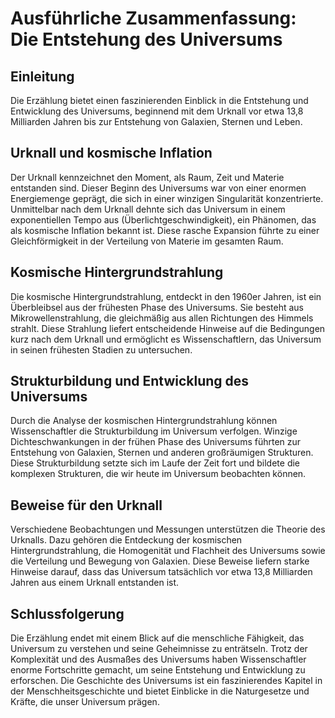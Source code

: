 # Ausführliche Zusammenfassung: Die Entstehung des Universums

## Einleitung

Die Erzählung bietet einen faszinierenden Einblick in die Entstehung und Entwicklung des Universums, beginnend mit dem Urknall vor etwa 13,8 Milliarden Jahren bis zur Entstehung von Galaxien, Sternen und Leben.

## Urknall und kosmische Inflation

Der Urknall kennzeichnet den Moment, als Raum, Zeit und Materie entstanden sind. Dieser Beginn des Universums war von einer enormen Energiemenge geprägt, die sich in einer winzigen Singularität konzentrierte. Unmittelbar nach dem Urknall dehnte sich das Universum in einem exponentiellen Tempo aus (Überlichtgeschwindigkeit), ein Phänomen, das als kosmische Inflation bekannt ist. Diese rasche Expansion führte zu einer Gleichförmigkeit in der Verteilung von Materie im gesamten Raum.

## Kosmische Hintergrundstrahlung

Die kosmische Hintergrundstrahlung, entdeckt in den 1960er Jahren, ist ein Überbleibsel aus der frühesten Phase des Universums. Sie besteht aus Mikrowellenstrahlung, die gleichmäßig aus allen Richtungen des Himmels strahlt. Diese Strahlung liefert entscheidende Hinweise auf die Bedingungen kurz nach dem Urknall und ermöglicht es Wissenschaftlern, das Universum in seinen frühesten Stadien zu untersuchen.

## Strukturbildung und Entwicklung des Universums

Durch die Analyse der kosmischen Hintergrundstrahlung können Wissenschaftler die Strukturbildung im Universum verfolgen. Winzige Dichteschwankungen in der frühen Phase des Universums führten zur Entstehung von Galaxien, Sternen und anderen großräumigen Strukturen. Diese Strukturbildung setzte sich im Laufe der Zeit fort und bildete die komplexen Strukturen, die wir heute im Universum beobachten können.

## Beweise für den Urknall

Verschiedene Beobachtungen und Messungen unterstützen die Theorie des Urknalls. Dazu gehören die Entdeckung der kosmischen Hintergrundstrahlung, die Homogenität und Flachheit des Universums sowie die Verteilung und Bewegung von Galaxien. Diese Beweise liefern starke Hinweise darauf, dass das Universum tatsächlich vor etwa 13,8 Milliarden Jahren aus einem Urknall entstanden ist.

## Schlussfolgerung

Die Erzählung endet mit einem Blick auf die menschliche Fähigkeit, das Universum zu verstehen und seine Geheimnisse zu enträtseln. Trotz der Komplexität und des Ausmaßes des Universums haben Wissenschaftler enorme Fortschritte gemacht, um seine Entstehung und Entwicklung zu erforschen. Die Geschichte des Universums ist ein faszinierendes Kapitel in der Menschheitsgeschichte und bietet Einblicke in die Naturgesetze und Kräfte, die unser Universum prägen.


